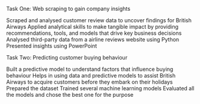 Task One: Web scraping to gain company insights

Scraped and analysed customer review data to uncover findings for British Airways
Applied analytical skills to make tangible impact by providing recommendations, tools, and models that drive key business decisions
Analysed third-party data from a airline reviews website using Python
Presented insights using PowerPoint

Task Two: Predicting customer buying behaviour

Built a predictive model to understand factors that influence buying behaviour
Helps in using data and predictive models to assist British Airways to acquire customers before they embark on their holidays
Prepared the dataset
Trained several machine learning models 
Evaluated all the models and chose the best one for the purpose
